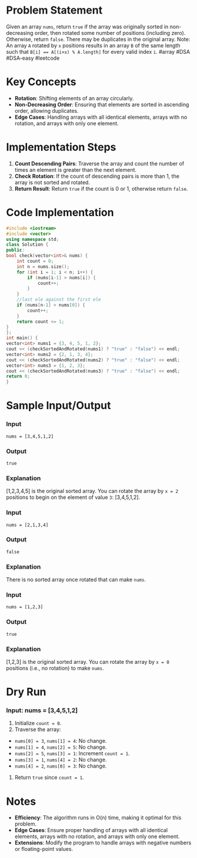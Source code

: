 # Problem Statement
Given an array `nums`, return `true` if the array was originally sorted in non-decreasing order, then rotated some number of positions (including zero). Otherwise, return `false`.
There may be duplicates in the original array.
Note: An array `A` rotated by `x` positions results in an array `B` of the same length such that `B[i] == A[(i+x) % A.length]` for every valid index `i`.
#array #DSA #DSA-easy #leetcode
# Key Concepts
- **Rotation**: Shifting elements of an array circularly.
- **Non-Decreasing Order**: Ensuring that elements are sorted in ascending order, allowing duplicates.
- **Edge Cases**: Handling arrays with all identical elements, arrays with no rotation, and arrays with only one element.
# Implementation Steps
1. **Count Descending Pairs**: Traverse the array and count the number of times an element is greater than the next element.
2. **Check Rotation**: If the count of descending pairs is more than 1, the array is not sorted and rotated.
3. **Return Result**: Return `true` if the count is 0 or 1, otherwise return `false`.
# Code Implementation
```cpp
#include <iostream>
#include <vector>
using namespace std;
class Solution {
public:
bool check(vector<int>& nums) {
	int count = 0;
	int n = nums.size();
	for (int i = 1; i < n; i++) {
		if (nums[i-1] > nums[i]) {
			count++;
		}
	}
	//last ele against the first ele
	if (nums[n-1] > nums[0]) {
		count++;
	}
	return count <= 1;
}
};
int main() {
vector<int> nums1 = {3, 4, 5, 1, 2};
cout << (checkSortedAndRotated(nums1) ? "true" : "false") << endl;
vector<int> nums2 = {2, 1, 3, 4};
cout << (checkSortedAndRotated(nums2) ? "true" : "false") << endl;
vector<int> nums3 = {1, 2, 3};
cout << (checkSortedAndRotated(nums3) ? "true" : "false") << endl;
return 0;
}
```
# Sample Input/Output
### Input
```plaintext
nums = [3,4,5,1,2]
```
### Output
```plaintext
true
```
### Explanation
[1,2,3,4,5] is the original sorted array. You can rotate the array by `x = 2` positions to begin on the element of value `3`: [3,4,5,1,2].
### Input
```plaintext
nums = [2,1,3,4]
```
### Output
```plaintext
false
```
### Explanation
There is no sorted array once rotated that can make `nums`.
### Input
```plaintext
nums = [1,2,3]
```
### Output
```plaintext
true
```
### Explanation
[1,2,3] is the original sorted array. You can rotate the array by `x = 0` positions (i.e., no rotation) to make `nums`.
# Dry Run
### Input: nums = [3,4,5,1,2]
1. Initialize `count = 0`.
2. Traverse the array:
- `nums[0] = 3`, `nums[1] = 4`: No change.
- `nums[1] = 4`, `nums[2] = 5`: No change.
- `nums[2] = 5`, `nums[3] = 1`: Increment `count = 1`.
- `nums[3] = 1`, `nums[4] = 2`: No change.
- `nums[4] = 2`, `nums[0] = 3`: No change.
1. Return `true` since `count = 1`.
# Notes
- **Efficiency**: The algorithm runs in O(n) time, making it optimal for this problem.
- **Edge Cases**: Ensure proper handling of arrays with all identical elements, arrays with no rotation, and arrays with only one element.
- **Extensions**: Modify the program to handle arrays with negative numbers or floating-point values.